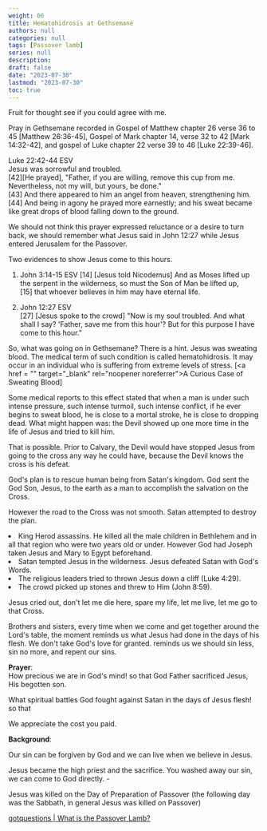 ```yaml
---
weight: 06
title: Hematohidrosis at Gethsemane
authors: null
categories: null
tags: [Passover lamb]
series: null
description: 
draft: false
date: "2023-07-30"
lastmod: "2023-07-30"
toc: true
---
```


<!--more-->

Fruit for thought see if you could agree with me.  

Pray in Gethsemane recorded in Gospel of Matthew chapter 26 verse 36 to 45 [Matthew 26:36-45], Gospel of Mark chapter 14, verse 32 to 42 [Mark 14:32-42], and gospel of Luke chapter 22 verse 39 to 46 [Luke 22:39-46]. 

Luke 22:42-44 ESV  
Jesus was sorrowful and troubled.  
[42][He prayed], "Father, if you are willing, remove this cup from me. Nevertheless, not my will, but yours, be done."   
[43] And there appeared to him an angel from heaven, strengthening him.   
[44] And being in agony he prayed more earnestly; and his sweat became like great drops of blood falling down to the ground.

We should not think this prayer expressed reluctance or a desire to turn back, we should remember what Jesus said in John 12:27 while Jesus entered Jerusalem for the Passover.

Two evidences to show Jesus come to this hours.
1. John 3:14-15 ESV
[14] [Jesus told Nicodemus] And as Moses lifted up the serpent in the wilderness, so must the Son of Man be lifted up,   
[15] that whoever believes in him may have eternal life.

2. John 12:27 ESV  
[27] [Jesus spoke to the crowd] "Now is my soul troubled. And what shall I say? 'Father, save me from this hour'? But for this purpose I have come to this hour."

So, what was going on in Gethsemane? There is a hint. Jesus was sweating blood.  The medical term of such condition is called hematohidrosis. It may occur in an individual who is suffering from extreme levels of stress. [<a href = "<a href = "" target="_blank" rel="noopener noreferrer"></a>" target="_blank" rel="noopener noreferrer">A Curious Case of Sweating Blood</a>]

Some medical reports to this effect stated that when a man is under such intense pressure, such intense turmoil, such intense conflict, if he ever begins to sweat blood, he is close to a mortal stroke, he is close to dropping dead.  What might happen was: the Devil showed up one more time in the life of Jesus and tried to kill him.  

That is possible.  Prior to Calvary, the Devil would have stopped Jesus from going to the cross any way he could have, because the Devil knows the cross is his defeat. 

God's plan is to rescue human being from Satan's kingdom.  God sent the God Son, Jesus, to the earth as a man to accomplish the salvation on the Cross. 

However the road to the Cross was not smooth. Satan attempted to destroy the plan.   

<li>King Herod assassins. He killed all the male children in Bethlehem and in all that region who were two years old or under.  However God had Joseph taken Jesus and Mary to Egypt beforehand.</li>
<li>Satan tempted Jesus in the wilderness.  Jesus defeated Satan with God's Words.</li>
<li>The religious leaders tried to thrown Jesus down a cliff (Luke 4:29).</li>
<li>The crowd picked up stones and threw to Him (John 8:59).</li>

Jesus cried out, don't let me die here, spare my life, let me live, let me go to that Cross.




Brothers and sisters, every time when we come and get together around the Lord's table, the moment reminds us what Jesus had done in the days of his flesh.  We don't take God's love for granted. reminds us we should sin less, sin no more, and repent our sins.  

<b>Prayer</b>:  
How precious we are in God's mind! so that God Father sacrificed Jesus, His begotten son.

What spiritual battles God fought against Satan in the days of Jesus flesh! so that  

We appreciate the cost you paid.



<b>Background</b>:  

Our sin can be forgiven by God and we can live when we believe in Jesus.

Jesus became the high priest and the sacrifice.  You washed away our sin, we can come to God directly. -

Jesus was killed on the Day of Preparation of Passover (the following day was the Sabbath, in general Jesus was killed on Passover)

<a href = "https://www.gotquestions.org/Passover-Lamb.html" target="_blank" rel="noopener noreferrer">gotquestions | What is the Passover Lamb?</a>
